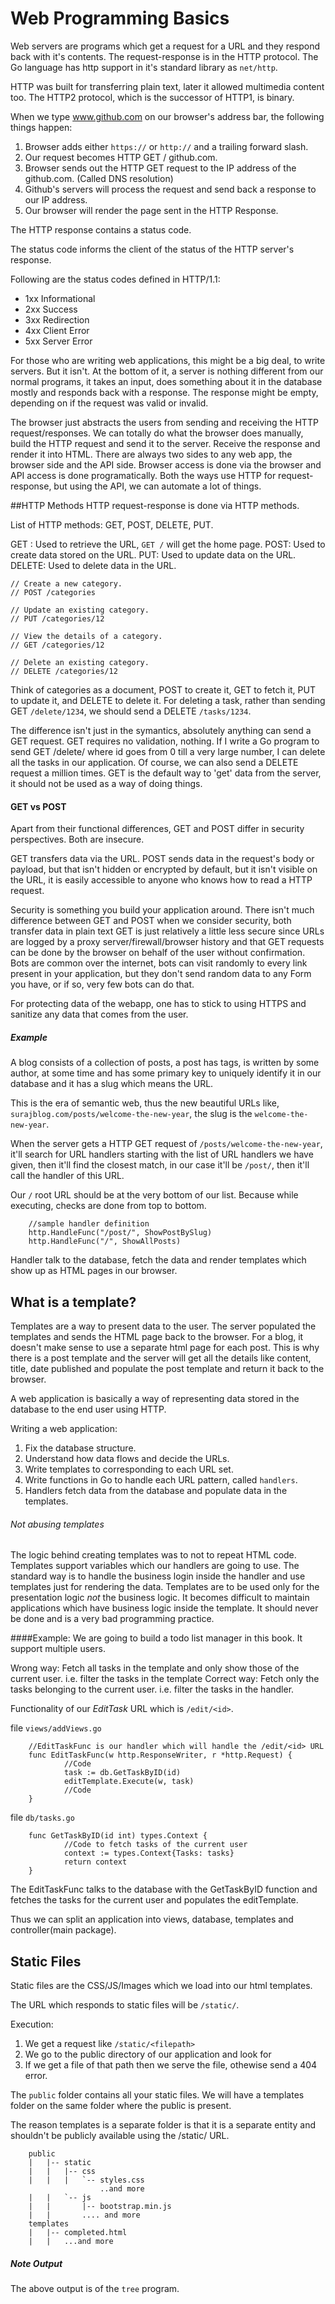 # Web Programming Basics

Web servers are programs which get a request for a URL and they respond back with it's contents. The request-response is in the HTTP protocol. The Go language has http support in it's standard library as `net/http`.

HTTP was built for transferring plain text, later it allowed multimedia content too. The HTTP2 protocol, which is the successor of HTTP1, is binary.

When we type www.github.com on our browser's address bar, the following things happen:

1. Browser adds either `https://` or `http://` and a trailing forward slash.
2. Our request becomes HTTP GET / github.com.
3. Browser sends out the HTTP GET request to the IP address of the github.com. (Called DNS resolution)
4. Github's servers will process the request and send back a response to our IP address.
5. Our browser will render the page sent in the HTTP Response.

The HTTP response contains a status code.

The status code informs the client of the status of the HTTP server's response. 

Following are the status codes defined in HTTP/1.1:

- 1xx Informational
- 2xx Success
- 3xx Redirection
- 4xx Client Error
- 5xx Server Error

For those who are writing web applications, this might be a big deal, to write servers. But it isn't. At the bottom of it, a server is nothing different from our normal programs, it takes an input, does something about it in the database mostly and responds back with a response. The response might be empty, depending on if the request was valid or invalid.

The browser just abstracts the users from sending and receiving the HTTP request/responses. We can totally do what the browser does manually, build the HTTP request and send it to the server. Receive the response and render it into HTML. There are always two sides to any web app, the browser side and the API side. Browser access is done via the browser and API access is done programatically. Both the ways use HTTP for request-response, but using the API, we can automate a lot of things.

##HTTP Methods
HTTP request-response is done via HTTP methods. 

List of HTTP methods: GET, POST, DELETE, PUT.

GET :   Used to retrieve the URL, `GET /` will get the home page.
POST:   Used to create data stored on the URL.
PUT:    Used to update data on the URL.
DELETE: Used to delete data in the URL.

    // Create a new category.
    // POST /categories

    // Update an existing category.
    // PUT /categories/12

    // View the details of a category.
    // GET /categories/12   

    // Delete an existing category.
    // DELETE /categories/12

Think of categories as a document, POST to create it, GET to fetch it, PUT to update it, and DELETE to delete it. For deleting a task, rather than sending GET `/delete/1234`, we should send a DELETE `/tasks/1234`.

The difference isn't just in the symantics, absolutely anything can send a GET request. GET requires no validation, nothing. If I write a Go program to send GET /delete/<id> where id goes from 0 till a very large number, I can delete all the tasks in our application. Of course, we can also send a DELETE <id> request a million times. GET is the default way to 'get' data from the server, it should not be used as a way of doing things.

#### GET vs POST
Apart from their functional differences, GET and POST differ in security perspectives. Both are insecure.

GET transfers data via the URL. POST sends data in the request's body or payload, but that isn't hidden or encrypted by default, but it isn't visible on the URL, it is easily accessible to anyone who knows how to read a HTTP request.

Security is something you build your application around. There isn't much difference between GET and POST when we consider security, both transfer data in plain text GET is just relatively a little less secure since URLs are logged by a proxy server/firewall/browser history and that GET requests can be done by the browser on behalf of the user without confirmation. Bots are common over the internet, bots can visit randomly to every link present in your application, but they don't send random data to any Form you have, or if so, very few bots can do that.

For protecting data of the webapp, one has to stick to using HTTPS and sanitize any data that comes from the user.

##### Example

A blog consists of a collection of posts, a post has tags, is written by some author, at some time and has some primary key
to uniquely identify it in our database and it has a slug which means the URL.

This is the era of semantic web, thus the new beautiful URLs like, `surajblog.com/posts/welcome-the-new-year`,
the slug is the `welcome-the-new-year`.

When the server gets a HTTP GET request of `/posts/welcome-the-new-year`, it'll search for URL handlers starting with the list of URL
handlers we have given, then it'll find the closest match, in our case it'll be `/post/`, then it'll call the handler of this URL.

Our `/` root URL should be at the very bottom of our list. Because while executing, checks are done from top to bottom.

        //sample handler definition
        http.HandleFunc("/post/", ShowPostBySlug)
        http.HandleFunc("/", ShowAllPosts)

Handler talk to the database, fetch the data and render templates which show up as HTML pages in our browser.

## What is a template?

Templates are a way to present data to the user. The server populated the templates and sends the HTML page back to the browser. For a blog, it doesn't make sense to use a separate html page for each post. This is why there is a post template and the server will get all the details like content, title, date published and populate the post template and return it back to the browser.

A web application is basically a way of representing data stored in the database to the end user using HTTP.

Writing a web application:
1. Fix the database structure.
2. Understand how data flows and decide the URLs.
3. Write templates to corresponding to each URL set.
4. Write functions in Go to handle each URL pattern, called `handlers`.
5. Handlers fetch data from the database and populate data in the templates.

###### Not abusing templates
The logic behind creating templates was to not to repeat HTML code. Templates support variables which our handlers are going to use. The standard way is to handle the business login inside the handler and use templates just for rendering the data. Templates are to be used only for the presentation logic *not* the business logic. It becomes difficult to maintain applications which have business logic inside the template. It should never be done and is a very bad programming practice.

####Example:
We are going to build a todo list manager in this book. It support multiple users.

Wrong way: Fetch all tasks in the template and only show those of the current user. i.e. filter the tasks in the template
Correct way: Fetch only the tasks belonging to the current user. i.e. filter the tasks in the handler.

Functionality of our *EditTask* URL which is `/edit/<id>`.

file `views/addViews.go`

        //EditTaskFunc is our handler which will handle the /edit/<id> URL
        func EditTaskFunc(w http.ResponseWriter, r *http.Request) {
                //Code
                task := db.GetTaskByID(id)
                editTemplate.Execute(w, task)
                //Code
        }

file `db/tasks.go`

        func GetTaskByID(id int) types.Context {
                //Code to fetch tasks of the current user
                context := types.Context{Tasks: tasks}
                return context
        }


The EditTaskFunc talks to the database with the GetTaskByID function and fetches the tasks for the current user and populates the editTemplate.

Thus we can split an application into views, database, templates and controller(main package).

## Static Files
Static files are the CSS/JS/Images which we load into our html templates.

The URL which responds to static files will be `/static/`.

Execution:
1. We get a request like `/static/<filepath>`
2. We go to the public directory of our application and look for <filepath>
3. If we get a file of that path then we serve the file, othewise send a 404 error.

The `public` folder contains all your static files. We will have a templates folder on the same folder where the public is present.

The reason templates is a separate folder is that it is a separate entity and shouldn't be publicly available using the /static/ URL.

        public
        |   |-- static
        |   |   |-- css
        |   |   |   `-- styles.css
                        ..and more
        |   |   `-- js
        |   |       |-- bootstrap.min.js
        |   |       .... and more
        templates
        |   |-- completed.html
        |   |   ...and more        

##### Note Output
The above output is of the `tree` program.
